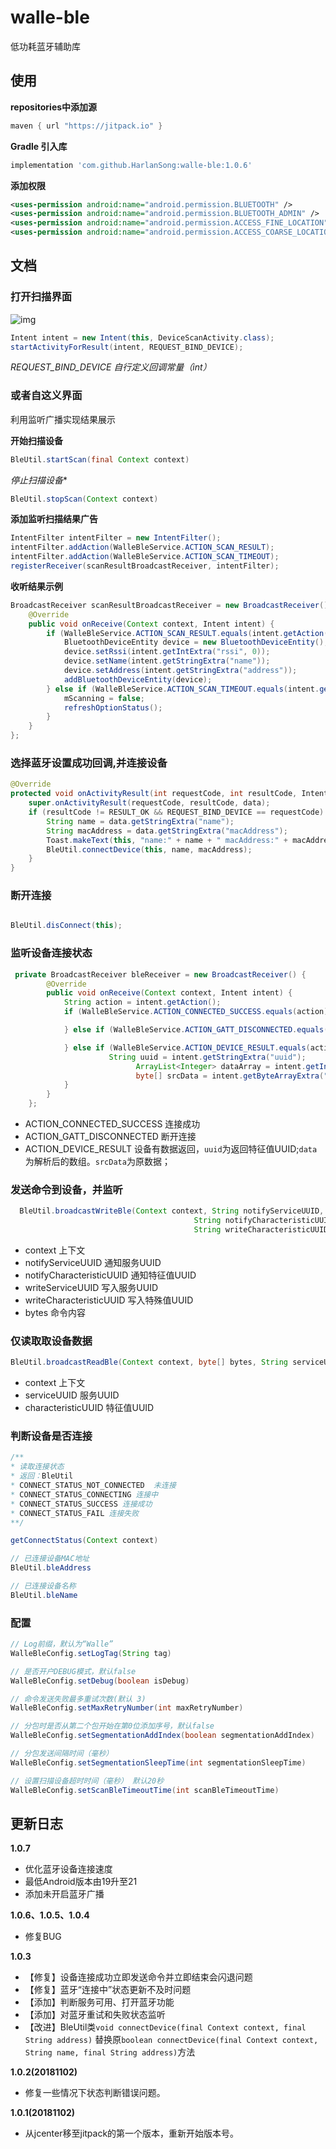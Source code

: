 
# walle-ble
 低功耗蓝牙辅助库

## 使用
**repositories中添加源**
```groovy
maven { url "https://jitpack.io" }
```

**Gradle 引入库**
```groovy
implementation 'com.github.HarlanSong:walle-ble:1.0.6'
```

**添加权限**
```xml
<uses-permission android:name="android.permission.BLUETOOTH" />
<uses-permission android:name="android.permission.BLUETOOTH_ADMIN" />
<uses-permission android:name="android.permission.ACCESS_FINE_LOCATION" />
<uses-permission android:name="android.permission.ACCESS_COARSE_LOCATION" />
```

## 文档
### 打开扫描界面

 ![img](https://github.com/HarlanSong/walle-ble/blob/master/images/ScanDevice.jpg)

```java
Intent intent = new Intent(this, DeviceScanActivity.class);
startActivityForResult(intent, REQUEST_BIND_DEVICE);
```
*REQUEST_BIND_DEVICE 自行定义回调常量（int）*

### 或者自这义界面

利用监听广播实现结果展示


**开始扫描设备**
```java
BleUtil.startScan(final Context context)
```

*停止扫描设备**
```java
BleUtil.stopScan(Context context)
```

**添加监听扫描结果广告**
```java
IntentFilter intentFilter = new IntentFilter();
intentFilter.addAction(WalleBleService.ACTION_SCAN_RESULT);
intentFilter.addAction(WalleBleService.ACTION_SCAN_TIMEOUT);
registerReceiver(scanResultBroadcastReceiver, intentFilter);
```

**收听结果示例**
```java
BroadcastReceiver scanResultBroadcastReceiver = new BroadcastReceiver() {
    @Override
    public void onReceive(Context context, Intent intent) {
        if (WalleBleService.ACTION_SCAN_RESULT.equals(intent.getAction())) {
            BluetoothDeviceEntity device = new BluetoothDeviceEntity();
            device.setRssi(intent.getIntExtra("rssi", 0));
            device.setName(intent.getStringExtra("name"));
            device.setAddress(intent.getStringExtra("address"));
            addBluetoothDeviceEntity(device);
        } else if (WalleBleService.ACTION_SCAN_TIMEOUT.equals(intent.getAction())) {
            mScanning = false;
            refreshOptionStatus();
        }
    }
};
```

### 选择蓝牙设置成功回调,并连接设备

```java
@Override
protected void onActivityResult(int requestCode, int resultCode, Intent data) {
	super.onActivityResult(requestCode, resultCode, data);
	if (resultCode != RESULT_OK && REQUEST_BIND_DEVICE == requestCode) {
		String name = data.getStringExtra("name");
		String macAddress = data.getStringExtra("macAddress");
		Toast.makeText(this, "name:" + name + " macAddress:" + macAddress, Toast.LENGTH_LONG).show();
		BleUtil.connectDevice(this, name, macAddress);
	}
}
```

### 断开连接

```java

BleUtil.disConnect(this);
```

### 监听设备连接状态

```java
 private BroadcastReceiver bleReceiver = new BroadcastReceiver() {
        @Override
        public void onReceive(Context context, Intent intent) {
            String action = intent.getAction();
            if (WalleBleService.ACTION_CONNECTED_SUCCESS.equals(action)) {

            } else if (WalleBleService.ACTION_GATT_DISCONNECTED.equals(action)) {

            } else if (WalleBleService.ACTION_DEVICE_RESULT.equals(action)) {
				      String uuid = intent.getStringExtra("uuid");
							ArrayList<Integer> dataArray = intent.getIntegerArrayListExtra("data");
							byte[] srcData = intent.getByteArrayExtra("srcData");
            }
        }
    };
```

* ACTION_CONNECTED_SUCCESS 连接成功
* ACTION_GATT_DISCONNECTED 断开连接
* ACTION_DEVICE_RESULT 设备有数据返回，`uuid`为返回特征值UUID;`data`为解析后的数组。`srcData`为原数据；

### 发送命令到设备，并监听

```java
  BleUtil.broadcastWriteBle(Context context, String notifyServiceUUID,
                                         String notifyCharacteristicUUID, String writeServiceUUID,
                                         String writeCharacteristicUUID, byte[] bytes);
```
*  context 上下文
*  notifyServiceUUID 通知服务UUID
*  notifyCharacteristicUUID  通知特征值UUID
*  writeServiceUUID 写入服务UUID
*  writeCharacteristicUUID 写入特殊值UUID
*  bytes 命令内容

### 仅读取取设备数据

```java
BleUtil.broadcastReadBle(Context context, byte[] bytes, String serviceUUID,String characteristicUUID);
```

*  context 上下文
*  serviceUUID 服务UUID
*  characteristicUUID  特征值UUID

### 判断设备是否连接
```java
/**
* 读取连接状态
* 返回：BleUtil
* CONNECT_STATUS_NOT_CONNECTED  未连接
* CONNECT_STATUS_CONNECTING 连接中
* CONNECT_STATUS_SUCCESS 连接成功
* CONNECT_STATUS_FAIL 连接失败
**/

getConnectStatus(Context context)

// 已连接设备MAC地址
BleUtil.bleAddress

// 已连接设备名称
BleUtil.bleName
```

### 配置

```java
// Log前缀，默认为“Walle”
WalleBleConfig.setLogTag(String tag)

// 是否开户DEBUG模式，默认false
WalleBleConfig.setDebug(boolean isDebug)

// 命令发送失败最多重试次数(默认 3)
WalleBleConfig.setMaxRetryNumber(int maxRetryNumber)

// 分包时是否从第二个包开始在第0位添加序号，默认false
WalleBleConfig.setSegmentationAddIndex(boolean segmentationAddIndex)

// 分包发送间隔时间（毫秒）
WalleBleConfig.setSegmentationSleepTime(int segmentationSleepTime)

// 设置扫描设备超时时间（毫秒） 默认20秒
WalleBleConfig.setScanBleTimeoutTime(int scanBleTimeoutTime) 
```


## 更新日志


**1.0.7**
* 优化蓝牙设备连接速度
* 最低Android版本由19升至21
* 添加未开启蓝牙广播

**1.0.6、1.0.5、1.0.4**
* 修复BUG

**1.0.3**
* 【修复】设备连接成功立即发送命令并立即结束会闪退问题
* 【修复】蓝牙“连接中”状态更新不及时问题
* 【添加】判断服务可用、打开蓝牙功能
* 【添加】对蓝牙重试和失败状态监听
* 【改进】BleUtil类`void connectDevice(final Context context, final String address)` 替换原`boolean connectDevice(final Context context, String name, final String address)`方法


**1.0.2(20181102)**
* 修复一些情况下状态判断错误问题。

**1.0.1(20181102)**
* 从jcenter移至jitpack的第一个版本，重新开始版本号。
